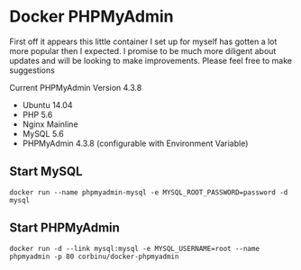 Docker PHPMyAdmin
=================

First off it appears this little container I set up for myself has gotten a lot more popular then I expected. I promise to be much more diligent about updates and will be looking to make improvements. Please feel free to make suggestions

Current PHPMyAdmin Version 4.3.8

* Ubuntu 14.04
* PHP 5.6
* Nginx Mainline
* MySQL 5.6
* PHPMyAdmin 4.3.8 (configurable with Environment Variable)

## Start MySQL

`docker run --name phpmyadmin-mysql -e MYSQL_ROOT_PASSWORD=password -d mysql`

## Start PHPMyAdmin
`docker run -d --link mysql:mysql -e MYSQL_USERNAME=root --name phpmyadmin -p 80 corbinu/docker-phpmyadmin `